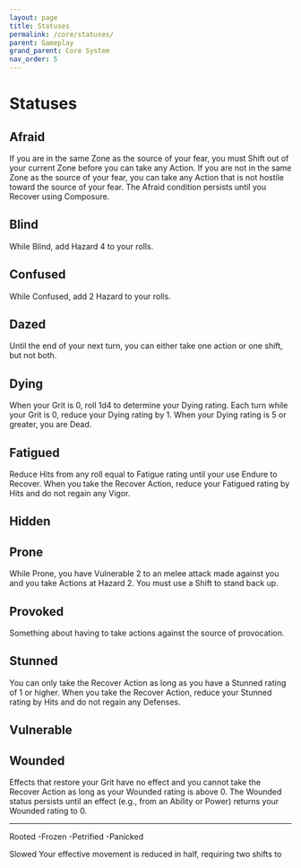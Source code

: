 ```yaml
---
layout: page
title: Statuses
permalink: /core/statuses/
parent: Gameplay
grand_parent: Core System
nav_order: 5
---
```



# Statuses

## Afraid
If you are in the same Zone as the source of your fear, you must Shift out of your current Zone before you can take any Action.  If you are not in the same Zone as the source of your fear, you can take any Action that is not hostile toward the source of your fear.  The Afraid condition persists until you Recover using Composure.

## Blind
While Blind, add Hazard 4 to your rolls.

## Confused
While Confused, add 2 Hazard to your rolls.

## Dazed
Until the end of your next turn, you can either take one action or one shift, but not both.

## Dying
When your Grit is 0, roll 1d4 to determine your Dying rating.  Each turn while your Grit is 0, reduce your Dying rating by 1.  When your Dying rating is 5 or greater, you are Dead.

## Fatigued
Reduce Hits from any roll equal to Fatigue rating until your use Endure to Recover.  When you take the Recover Action, reduce your Fatigued rating by Hits and do not regain any Vigor.

## Hidden

## Prone
While Prone, you have Vulnerable 2 to an melee attack made against you and you take Actions at Hazard 2.  You must use a Shift to stand back up.

## Provoked
Something about having to take actions against the source of provocation.

## Stunned
You can only take the Recover Action as long as you have a Stunned rating of 1 or higher.  When you take the Recover Action, reduce your Stunned rating by Hits and do not regain any Defenses.

## Vulnerable


## Wounded
Effects that restore your Grit have no effect and you cannot take the Recover Action as long as your Wounded rating is above 0.  The Wounded status persists until an effect (e.g., from an Ability or Power) returns your Wounded rating to 0.

<hr>

Rooted
-Frozen
-Petrified
-Panicked


Slowed
Your effective movement is reduced in half, requiring two shifts to 